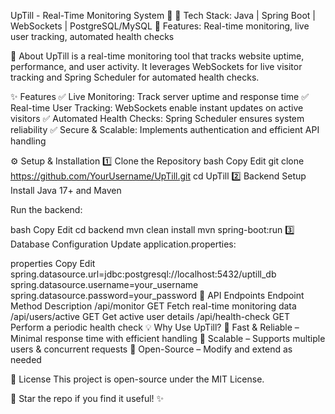 UpTill - Real-Time Monitoring System 🚀
🔹 Tech Stack: Java | Spring Boot | WebSockets | PostgreSQL/MySQL
🔹 Features: Real-time monitoring, live user tracking, automated health checks

📌 About
UpTill is a real-time monitoring tool that tracks website uptime, performance, and user activity. It leverages WebSockets for live visitor tracking and Spring Scheduler for automated health checks.

✨ Features
✅ Live Monitoring: Track server uptime and response time
✅ Real-time User Tracking: WebSockets enable instant updates on active visitors
✅ Automated Health Checks: Spring Scheduler ensures system reliability
✅ Secure & Scalable: Implements authentication and efficient API handling

⚙️ Setup & Installation
1️⃣ Clone the Repository
bash
Copy
Edit
git clone https://github.com/YourUsername/UpTill.git
cd UpTill
2️⃣ Backend Setup
Install Java 17+ and Maven

Run the backend:

bash
Copy
Edit
cd backend
mvn clean install
mvn spring-boot:run
3️⃣ Database Configuration
Update application.properties:

properties
Copy
Edit
spring.datasource.url=jdbc:postgresql://localhost:5432/uptill_db
spring.datasource.username=your_username
spring.datasource.password=your_password
📡 API Endpoints
Endpoint	Method	Description
/api/monitor	GET	Fetch real-time monitoring data
/api/users/active	GET	Get active user details
/api/health-check	GET	Perform a periodic health check
💡 Why Use UpTill?
🔹 Fast & Reliable – Minimal response time with efficient handling
🔹 Scalable – Supports multiple users & concurrent requests
🔹 Open-Source – Modify and extend as needed

📜 License
This project is open-source under the MIT License.

🚀 Star the repo if you find it useful! ✨

